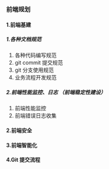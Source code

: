 ### 前端规划

#### 1.前端基建

##### 1.各种文档规范

1. 各种代码编写规范
2. git commit 提交规范
3. git 分支使用规范
4. 业务流程开发规范

##### 2.前端性能监控、日志 （前端稳定性建设）

1. 前端性能监控
2. 前端错误日志收集

#### 2.前端安全

#### 3.前端智能化

#### 4.Git 提交流程

